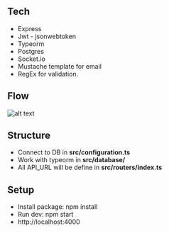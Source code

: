 ## Tech
* Express
* Jwt - jsonwebtoken
* Typeorm
* Postgres
* Socket.io
* Mustache template for email
* RegEx for validation.

## Flow
![alt text](image.png)

## Structure
* Connect to DB in __src/configuration.ts__
* Work with typeorm in __src/database/__
* All API_URL will be define in __src/routers/index.ts__

## Setup
* Install package: npm install
* Run dev: npm start
* http://localhost:4000
